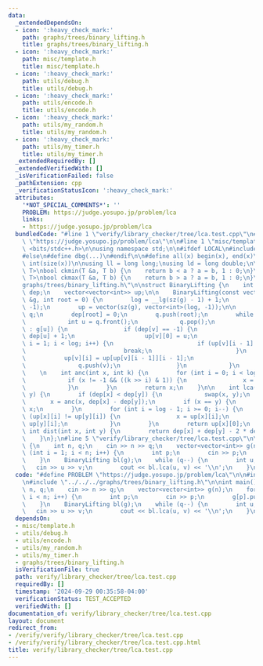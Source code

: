 ```yaml
---
data:
  _extendedDependsOn:
  - icon: ':heavy_check_mark:'
    path: graphs/trees/binary_lifting.h
    title: graphs/trees/binary_lifting.h
  - icon: ':heavy_check_mark:'
    path: misc/template.h
    title: misc/template.h
  - icon: ':heavy_check_mark:'
    path: utils/debug.h
    title: utils/debug.h
  - icon: ':heavy_check_mark:'
    path: utils/encode.h
    title: utils/encode.h
  - icon: ':heavy_check_mark:'
    path: utils/my_random.h
    title: utils/my_random.h
  - icon: ':heavy_check_mark:'
    path: utils/my_timer.h
    title: utils/my_timer.h
  _extendedRequiredBy: []
  _extendedVerifiedWith: []
  _isVerificationFailed: false
  _pathExtension: cpp
  _verificationStatusIcon: ':heavy_check_mark:'
  attributes:
    '*NOT_SPECIAL_COMMENTS*': ''
    PROBLEM: https://judge.yosupo.jp/problem/lca
    links:
    - https://judge.yosupo.jp/problem/lca
  bundledCode: "#line 1 \"verify/library_checker/tree/lca.test.cpp\"\n#define PROBLEM\
    \ \"https://judge.yosupo.jp/problem/lca\"\n\n#line 1 \"misc/template.h\"\n#include\
    \ <bits/stdc++.h>\n\nusing namespace std;\n\n#ifdef LOCAL\n#include <utils>\n\
    #else\n#define dbg(...)\n#endif\n\n#define all(x) begin(x), end(x)\n#define sz(x)\
    \ int(size(x))\n\nusing ll = long long;\nusing ld = long double;\n\ntemplate <class\
    \ T>\nbool ckmin(T &a, T b) {\n    return b < a ? a = b, 1 : 0;\n}\ntemplate <class\
    \ T>\nbool ckmax(T &a, T b) {\n    return b > a ? a = b, 1 : 0;\n}\n#line 2 \"\
    graphs/trees/binary_lifting.h\"\n\nstruct BinaryLifting {\n    int log;\n    vector<int>\
    \ dep;\n    vector<vector<int>> up;\n\n    BinaryLifting(const vector<vector<int>>\
    \ &g, int root = 0) {\n        log = __lg(sz(g) - 1) + 1;\n        dep.resize(sz(g),\
    \ -1);\n        up = vector(sz(g), vector<int>(log, -1));\n\n        queue<int>\
    \ q;\n        dep[root] = 0;\n        q.push(root);\n        while (sz(q)) {\n\
    \            int u = q.front();\n            q.pop();\n            for (int v\
    \ : g[u]) {\n                if (dep[v] == -1) {\n                    dep[v] =\
    \ dep[u] + 1;\n                    up[v][0] = u;\n                    for (int\
    \ i = 1; i < log; i++) {\n                        if (up[v][i - 1] == -1) {\n\
    \                            break;\n                        }\n             \
    \           up[v][i] = up[up[v][i - 1]][i - 1];\n                    }\n     \
    \               q.push(v);\n                }\n            }\n        }\n    }\n\
    \    \n    int anc(int x, int k) {\n        for (int i = 0; i < log; i++) {\n\
    \            if (x != -1 && ((k >> i) & 1)) {\n                x = up[x][i];\n\
    \            }\n        }\n        return x;\n    }\n\n    int lca(int x, int\
    \ y) {\n        if (dep[x] < dep[y]) {\n            swap(x, y);\n        }\n \
    \       x = anc(x, dep[x] - dep[y]);\n        if (x == y) {\n            return\
    \ x;\n        }\n        for (int i = log - 1; i >= 0; i--) {\n            if\
    \ (up[x][i] != up[y][i]) {\n                x = up[x][i];\n                y =\
    \ up[y][i];\n            }\n        }\n        return up[x][0];\n    }\n\n   \
    \ int dist(int x, int y) {\n        return dep[x] + dep[y] - 2 * dep[lca(x, y)];\n\
    \    }\n};\n#line 5 \"verify/library_checker/tree/lca.test.cpp\"\n\nint main()\
    \ {\n    int n, q;\n    cin >> n >> q;\n    vector<vector<int>> g(n);\n    for\
    \ (int i = 1; i < n; i++) {\n        int p;\n        cin >> p;\n        g[p].push_back(i);\n\
    \    }\n    BinaryLifting bl(g);\n    while (q--) {\n        int u, v;\n     \
    \   cin >> u >> v;\n        cout << bl.lca(u, v) << '\\n';\n    }\n}\n"
  code: "#define PROBLEM \"https://judge.yosupo.jp/problem/lca\"\n\n#include \"../../../misc/template.h\"\
    \n#include \"../../../graphs/trees/binary_lifting.h\"\n\nint main() {\n    int\
    \ n, q;\n    cin >> n >> q;\n    vector<vector<int>> g(n);\n    for (int i = 1;\
    \ i < n; i++) {\n        int p;\n        cin >> p;\n        g[p].push_back(i);\n\
    \    }\n    BinaryLifting bl(g);\n    while (q--) {\n        int u, v;\n     \
    \   cin >> u >> v;\n        cout << bl.lca(u, v) << '\\n';\n    }\n}"
  dependsOn:
  - misc/template.h
  - utils/debug.h
  - utils/encode.h
  - utils/my_random.h
  - utils/my_timer.h
  - graphs/trees/binary_lifting.h
  isVerificationFile: true
  path: verify/library_checker/tree/lca.test.cpp
  requiredBy: []
  timestamp: '2024-09-29 00:35:58-04:00'
  verificationStatus: TEST_ACCEPTED
  verifiedWith: []
documentation_of: verify/library_checker/tree/lca.test.cpp
layout: document
redirect_from:
- /verify/verify/library_checker/tree/lca.test.cpp
- /verify/verify/library_checker/tree/lca.test.cpp.html
title: verify/library_checker/tree/lca.test.cpp
---
```

